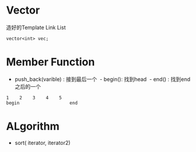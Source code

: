 # Vector

造好的Template Link List

```
vector<int> vec;
```

# Member Function

  - push_back(varible) : 接到最后一个
  - begin(): 找到head
  - end() : 找到end之后的一个
 ```
 1    2    3    4    5 
begin                   end
 ```

# ALgorithm

- sort( iterator, iterator2)
